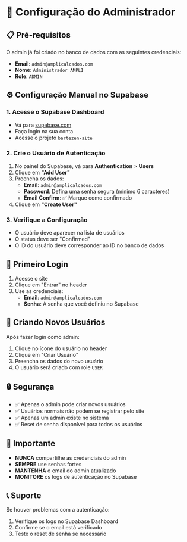 # 🔐 Configuração do Administrador

## 📋 Pré-requisitos

O admin já foi criado no banco de dados com as seguintes credenciais:

- **Email**: `admin@amplicalcados.com`
- **Nome**: `Administrador AMPLI`
- **Role**: `ADMIN`

## ⚙️ Configuração Manual no Supabase

### 1. Acesse o Supabase Dashboard
- Vá para [supabase.com](https://supabase.com)
- Faça login na sua conta
- Acesse o projeto `bartezen-site`

### 2. Crie o Usuário de Autenticação
1. No painel do Supabase, vá para **Authentication** > **Users**
2. Clique em **"Add User"**
3. Preencha os dados:
   - **Email**: `admin@amplicalcados.com`
   - **Password**: Defina uma senha segura (mínimo 6 caracteres)
   - **Email Confirm**: ✅ Marque como confirmado
4. Clique em **"Create User"**

### 3. Verifique a Configuração
- O usuário deve aparecer na lista de usuários
- O status deve ser "Confirmed"
- O ID do usuário deve corresponder ao ID no banco de dados

## 🔑 Primeiro Login

1. Acesse o site
2. Clique em "Entrar" no header
3. Use as credenciais:
   - **Email**: `admin@amplicalcados.com`
   - **Senha**: A senha que você definiu no Supabase

## 👥 Criando Novos Usuários

Após fazer login como admin:

1. Clique no ícone do usuário no header
2. Clique em "Criar Usuário"
3. Preencha os dados do novo usuário
4. O usuário será criado com role `USER`

## 🔒 Segurança

- ✅ Apenas o admin pode criar novos usuários
- ✅ Usuários normais não podem se registrar pelo site
- ✅ Apenas um admin existe no sistema
- ✅ Reset de senha disponível para todos os usuários

## 🚨 Importante

- **NUNCA** compartilhe as credenciais do admin
- **SEMPRE** use senhas fortes
- **MANTENHA** o email do admin atualizado
- **MONITORE** os logs de autenticação no Supabase

## 📞 Suporte

Se houver problemas com a autenticação:
1. Verifique os logs no Supabase Dashboard
2. Confirme se o email está verificado
3. Teste o reset de senha se necessário 